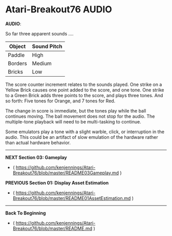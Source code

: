 # Atari-Breakout76 AUDIO

**AUDIO**:

So far three apparent sounds ....

| Object  | Sound Pitch |
| ------- | ----------- |
| Paddle  | High        | 
| Borders | Medium      | 
| Bricks  | Low         | 

The score counter increment relates to the sounds played. One strike on a Yellow Brick causes one point added to the score, and one tone.  One strike to a Green Brick adds three points to the score, and plays three tones. And so forth: Five tones for Orange, and 7 tones for Red.  

The change in score is immediate, but the tones play while the ball continues moving.  The ball movement does not stop for the audio. The multiple-tone playback will need to be multi-tasking to continue.

Some emulators play a  tone with a slight warble, click, or interruption in the audio.  This could be an artifact of slow emulation of the hardware rather than actual hardware behavior.

---

**NEXT Section 03: Gameplay**
- ( https://github.com/kenjennings/Atari-Breakout76/blob/master/README03Gameplay.md )

**PREVIOUS Section 01: Display Asset Estimation**
- ( https://github.com/kenjennings/Atari-Breakout76/blob/master/README01AssetEstimation.md )

---

**Back To Beginning**
- ( https://github.com/kenjennings/Atari-Breakout76/blob/master/README.md )
